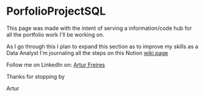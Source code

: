 # PorfolioProjectSQL

This page was made with the intent of serving a information/code hub for all the portfolio work I'll be working on.

As I go through this I plan to expand this section as to improve my skills as a Data Analyst
I'm journaling all the steps on this Notion [wiki page](https://www.notion.so/b3805eb202744a2cb81092f487e1b669?v=e6b15566148741f8b3a570ff966a89d3) 

Follow me on LinkedIn on: [Artur Freires](https://www.linkedin.com/in/arturfreires/)

Thanks for stopping by

Artur
